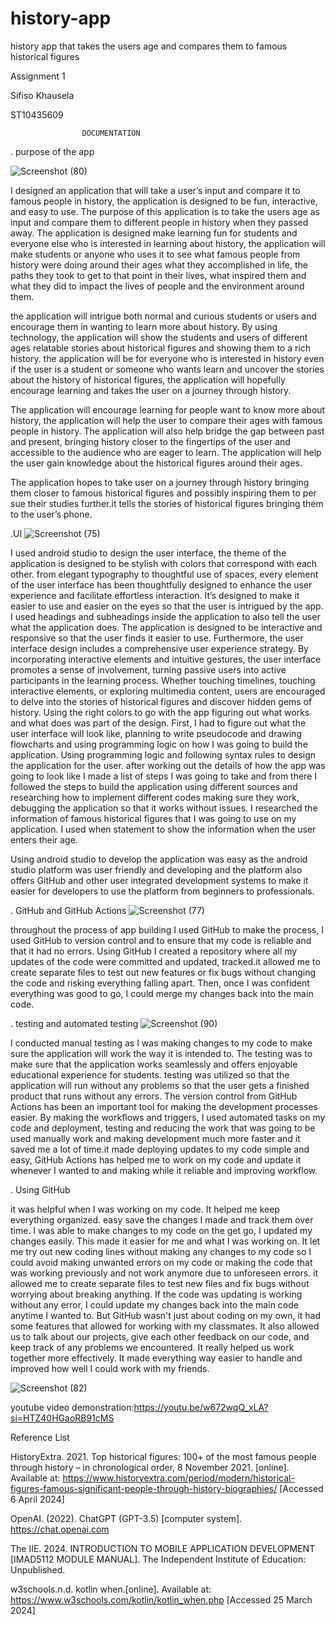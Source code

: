 # history-app
history app that takes the users age and compares them to famous historical figures 

Assignment 1

Sifiso Khausela

ST10435609

					DOCUMENTATION

. purpose of the app 

![Screenshot (80)](https://github.com/Sifisopk/history-app/assets/162301784/84a2f0e2-cc35-45dd-af51-1c398e1e83b1)

I designed an application that will take a user’s input and compare it to famous people in history, the application is designed to be fun, interactive, and easy to use. The purpose of this application is to take the users age as input and compare them to different people in history when they passed away. The application is designed make learning fun for students and everyone else who is interested in learning about history, the application will make students or anyone who uses it to see what famous people from history were doing around their ages what they accomplished in life, the paths they took to get to that point in their lives, what inspired them and what they did to impact the lives of people and the environment around them.

the application will intrigue both normal and curious students or users and encourage them in wanting to learn more about history. By using technology, the application will show the students and users of different ages relatable stories about historical figures and showing them to a rich history. the application will be for everyone who is interested in history even if the user is a student or someone who wants learn and uncover the stories about the history of historical figures, the application will hopefully encourage learning and takes the user on a journey through history.

The application will encourage learning for people want to know more about history, the application will help the user to compare their ages with famous people in history. The application will also help bridge the gap between past and present, bringing history closer to the fingertips of the user and accessible to the audience who are eager to learn. The application will help the user gain knowledge about the historical figures around their ages.

The application hopes to take user on a journey through history bringing them closer to famous historical figures and possibly inspiring them to per sue their studies further.it tells the stories of historical figures bringing them to the user’s phone.

.UI
![Screenshot (75)](https://github.com/Sifisopk/history-app/assets/162301784/9c61cdf1-56c2-4a3a-88bb-c04433ec4ae2)

I used android studio to design the user interface, the theme of the application is designed to be stylish with colors that correspond with each other. from elegant typography to thoughtful use of spaces, every element of the user interface has been thoughtfully designed to enhance the user experience and facilitate effortless interaction. It’s designed to make it easier to use and easier on the eyes so that the user is intrigued by the app. I used headings and subheadings inside the application to also tell the user what the application does. The application is designed to be interactive and responsive so that the user finds it easier to use.
Furthermore, the user interface design includes a comprehensive user experience strategy. By incorporating interactive elements and intuitive gestures, the user interface promotes a sense of involvement, turning passive users into active participants in the learning process. Whether touching timelines, touching interactive elements, or exploring multimedia content, users are encouraged to delve into the stories of historical figures and discover hidden gems of history.
Using the right colors to go with the app figuring out what works and what does was part of the design. First, I had to figure out what the user interface will look like, planning to write pseudocode and drawing flowcharts and using programming logic on how I was going to build the application. Using programming logic and following syntax rules to design the application for the user. after working out the details of how the app was going to look like I made a list of steps I was going to take and from there I followed the steps to build the application using different sources and researching how to implement different codes making sure they work, debugging the application so that it works without issues.
I researched the information of famous historical figures that I was going to use on my application. I used when statement to show the information when the user enters their age.


Using android studio to develop the application was easy as the android studio platform was user friendly and developing and the platform also offers GitHub and other user integrated development systems to make it easier for developers to use the platform from beginners to professionals. 

. GitHub and GitHub Actions
![Screenshot (77)](https://github.com/Sifisopk/history-app/assets/162301784/892f9df8-2619-4126-9bfb-bf94be4885a6)

throughout the process of app building I used GitHub to make the process, I used GitHub to version control and to ensure that my code is reliable and that it had no errors. Using GitHub I created a repository where all my updates of the code were committed and updated, tracked.it allowed me to create separate files to test out new features or fix bugs without changing the code and risking everything falling apart. Then, once I was confident everything was good to go, I could merge my changes back into the main code.


. testing and automated testing
![Screenshot (90)](https://github.com/Sifisopk/myHistoryApp/assets/162301784/d9704cfc-5f6f-4c3f-a525-fdda64a348ca)

I conducted manual testing as I was making changes to my code to make sure the application will work the way it is intended to. The testing was to make sure that the application works seamlessly and offers enjoyable educational experience for students. testing was utilized so that the application will run without any problems so that the user gets a finished product that runs without any errors.
The version control from GitHub Actions has been an important tool for making the development processes easier. By making the workflows and triggers, I used automated tasks on my code and deployment, testing and reducing the work that was going to be used manually work and making development much more faster and it saved me a lot of time.it made deploying updates to my code simple and easy, GitHub Actions has helped me to work on my code and update it whenever I wanted to and making while it reliable and improving workflow.

. Using GitHub

it was helpful when I was working on my code. It helped me keep everything organized. easy save the changes I made and track them over time.
I was able to make changes to my code on the get go, I updated my changes easily. This made it easier for me and what I was working on. It let me try out new coding lines without making any changes to my code so I could avoid making unwanted errors on my code or making the code that was working previously and not work anymore due to unforeseen errors. it allowed me to create separate files to test new files and fix bugs without worrying about breaking anything. If the code was updating is working without any error, I could update my changes back into the main code anytime I wanted to. But GitHub wasn't just about coding on my own, it had some features that allowed for working with my classmates. It also allowed us to talk about our projects, give each other feedback on our code, and keep track of any problems we encountered. It really helped us work together more effectively. It made everything way easier to handle and improved how well I could work with my friends.

![Screenshot (82)](https://github.com/Sifisopk/history-app/assets/162301784/95f6c93c-9df6-40f8-85bb-b8c1b2de8e3f)

youtube video demonstration:https://youtu.be/w672wqQ_xLA?si=HTZ40HGaoRB91cMS

Reference List

HistoryExtra. 2021. Top historical figures: 100+ of the most famous people through history – in chronological order, 8 November 2021. [online]. Available at: https://www.historyextra.com/period/modern/historical-figures-famous-significant-people-through-history-biographies/ [Accessed 6 April 2024]

OpenAI. (2022). ChatGPT (GPT-3.5) [computer system]. https://chat.openai.com

The IIE. 2024. INTRODUCTION TO MOBILE APPLICATION DEVELOPMENT [IMAD5112 MODULE MANUAL]. The Independent Institute of Education: Unpublished.

w3schools.n.d. kotlin when.[online]. Available at: https://www.w3schools.com/kotlin/kotlin_when.php [Accessed 25 March 2024]
